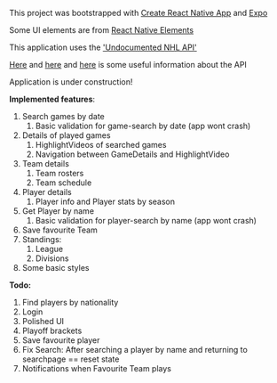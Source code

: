 This project was bootstrapped with [Create React Native App](https://github.com/react-community/create-react-native-app) and [Expo](https://docs.expo.io/versions/latest/workflow/create-react-native-app)

Some UI elements are from [React Native Elements](https://react-native-training.github.io/react-native-elements/)

This application uses the ['Undocumented NHL API'](http://statsapi.web.nhl.com/api/v1)

[Here](https://www.kevinsidwar.com/iot/2017/7/1/the-undocumented-nhl-stats-api) and [here](https://github.com/erunion/sport-api-specifications/tree/master/nhl) and [here](https://github.com/dword4/nhlapi) is some useful information about the API 

Application is under construction!

**Implemented features**:

1. Search games by date
    1. Basic validation for game-search by date (app wont crash)
1. Details of played games
    1. HighlightVideos of searched games
    1. Navigation between GameDetails and HighlightVideo
1. Team details
    1. Team rosters
    1. Team schedule
1. Player details
    1. Player info and Player stats by season
1. Get Player by name
    1. Basic validation for player-search by name (app wont crash)
1. Save favourite Team
1. Standings:
    1. League
    1. Divisions
1. Some basic styles

**Todo:**

1. Find players by nationality
1. Login
1. Polished UI
1. Playoff brackets
1. Save favourite player
1. Fix Search: After searching a player by name and returning to searchpage == reset state
1. Notifications when Favourite Team plays

